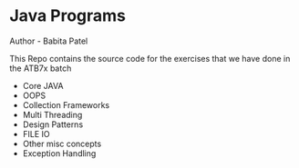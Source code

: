 # Java Programs

Author - Babita Patel

This Repo contains the source code for the
exercises that we have done in the ATB7x batch

- Core JAVA
- OOPS
- Collection Frameworks
- Multi Threading
- Design Patterns
- FILE IO
- Other misc concepts
- Exception Handling